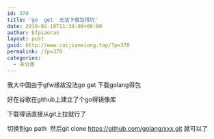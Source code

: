 ```yaml
---
id: 370
title: 'go  get  无法下载包得坑'
date: 2019-02-18T11:34:09+00:00
author: bfpiaoran
layout: post
guid: http://www.cuijianxiong.top/?p=370
permalink: /?p=370
categories:
  - 未分类
---
```

我大中国由于gfw缘故没法go get 下载golang得包

好在谷歌在github上建立了个go得镜像库

下载得话直接从git上拉就行了

切换到go path  然后git clone https://github.com/golang/xxx.git 就可以了